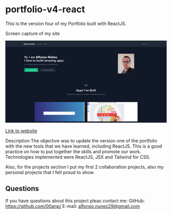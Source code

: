 # portfolio-v4-react
This is the version four of my Portfolio built with ReactJS. 

Screen capture of my site

![Screen capture](./public/img/portfolioReact.png?raw=true)

[Link to website](https://focused-shockley-31f65d.netlify.app/)

Description
The objective was to update the version one of the portfolio with the new tools that we have learned, including ReactJS. This is a good practice on how to put together the skills and promote our work. Technologies implemented were ReactJS, JSX and Tailwind for CSS.

Also, for the projects section I put my first 2 collaboration projects, also my personal projects that I felt proud to show.

## Questions
If you have questions about this project pleas contact me:
GitHub: https://github.com/00anp/
E-mail: alfonso.nunez29@gmail.com